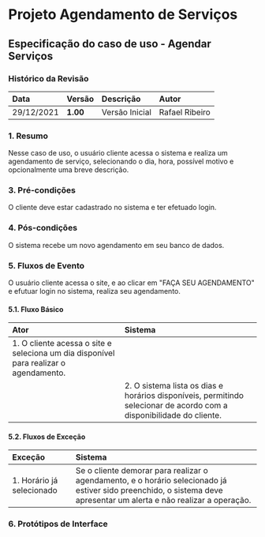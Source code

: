 # Projeto Agendamento de Serviços

## Especificação do caso de uso - Agendar Serviços 

### Histórico da Revisão 

|  Data  | Versão | Descrição | Autor |
|:-------|:-------|:----------|:------|
| 29/12/2021 | **1.00** | Versão Inicial  | Rafael Ribeiro |

### 1. Resumo 

Nesse caso de uso, o usuário cliente acessa o sistema e realiza um agendamento de serviço, selecionando o dia, hora, possível motivo e opcionalmente uma breve descrição.

### 3. Pré-condições

O cliente deve estar cadastrado no sistema e ter efetuado login.

### 4. Pós-condições

O sistema recebe um novo agendamento em seu banco de dados.

### 5. Fluxos de Evento

O usuário cliente acessa o site, e ao clicar em "FAÇA SEU AGENDAMENTO" e efutuar login no sistema, realiza seu agendamento.

#### 5.1. Fluxo Básico

| Ator   | Sistema |
|:-------|:--------|
| 1. O cliente acessa o site e seleciona um dia disponível para realizar o agendamento. ||
|| 2. O sistema lista os dias e horários disponíveis, permitindo selecionar de acordo com a disponibilidade do cliente. |

#### 5.2. Fluxos de Exceção

| Exceção | Sistema |
|:--------|:--------|
| 1. Horário já selecionado | Se o cliente demorar para realizar o agendamento, e o horário selecionado já estiver sido preenchido, o sistema deve apresentar um alerta e não realizar a operação. |



### 6. Protótipos de Interface


